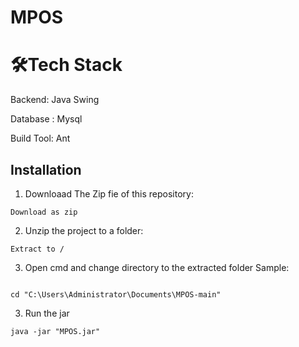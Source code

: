
# MPOS
# 🛠Tech Stack

Backend: Java Swing

Database : Mysql

Build Tool: Ant

## Installation


1. Downloaad The Zip fie of this repository:
```
Download as zip
```

2. Unzip the project to a folder:
```
Extract to /
```
3. Open cmd and change directory to the extracted folder
Sample:
```

cd "C:\Users\Administrator\Documents\MPOS-main"
```
3. Run the jar
```
java -jar "MPOS.jar"
```
